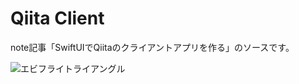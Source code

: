 # Qiita Client
note記事「SwiftUIでQiitaのクライアントアプリを作る」のソースです。

![エビフライトライアングル](https://assets.st-note.com/production/uploads/images/68052872/rectangle_large_type_2_9ad22c7c85b4c6850d9ead0ca486db39.png?width=800)
